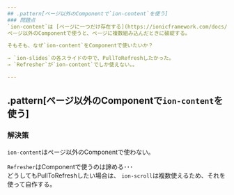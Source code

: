```yaml
---
## .pattern[ページ以外のComponentで`ion-content`を使う]
### 問題点
`ion-content`は [ページに一つだけ存在する](https://ionicframework.com/docs/api/components/content/Content/)。
ページ以外のComponentで使うと、ページに複数組み込んだときに破綻する。

そもそも、なぜ`ion-content`をComponentで使いたいか？

→ `ion-slides`の各スライドの中で、PullToRefreshしたかった。  
→ `Refresher`が`ion-content`でしか使えない。。

---
```

## .pattern[ページ以外のComponentで`ion-content`を使う]
### 解決策
`ion-content`はページ以外のComponentで使わない。

`Refresher`はComponentで使うのは諦める･･･  
どうしてもPullToRefreshしたい場合は、
`ion-scroll`は複数使えるため、それを使って自作する。
